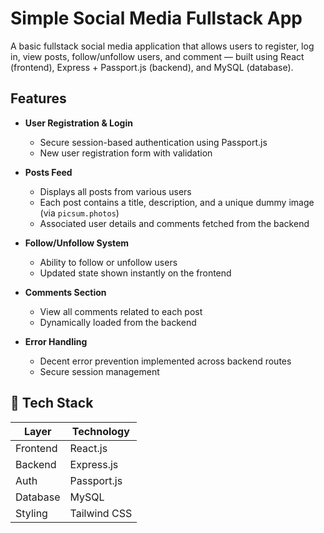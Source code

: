 # Simple Social Media Fullstack App

A basic fullstack social media application that allows users to register, log in, view posts, follow/unfollow users, and comment — built using React (frontend), Express + Passport.js (backend), and MySQL (database).

## Features

- **User Registration & Login**
  - Secure session-based authentication using Passport.js
  - New user registration form with validation

- **Posts Feed**
  - Displays all posts from various users
  - Each post contains a title, description, and a unique dummy image (via `picsum.photos`)
  - Associated user details and comments fetched from the backend

- **Follow/Unfollow System**
  - Ability to follow or unfollow users
  - Updated state shown instantly on the frontend

- **Comments Section**
  - View all comments related to each post
  - Dynamically loaded from the backend

- **Error Handling**
  - Decent error prevention implemented across backend routes
  - Secure session management

## 🧰 Tech Stack

| Layer        | Technology     |
|--------------|----------------|
| Frontend     | React.js       |
| Backend      | Express.js     |
| Auth         | Passport.js    |
| Database     | MySQL          |
| Styling      | Tailwind CSS   |
